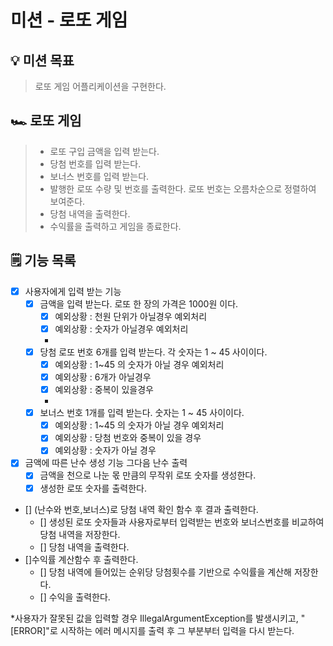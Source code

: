 # 미션 - 로또 게임

## 💡 미션 목표

> 로또 게임 어플리케이션을 구현한다.

## 🏎 로또 게임

> - 로또 구입 금액을 입력 받는다.
> - 당첨 번호를 입력 받는다.
> - 보너스 번호를 입력 받는다.
> - 발행한 로또 수량 및 번호를 출력한다. 로또 번호는 오름차순으로 정렬하여 보여준다.
> - 당첨 내역을 출력한다.
> - 수익률을 출력하고 게임을 종료한다.

## 🗒 기능 목록

- [x] 사용자에게 입력 받는 기능
    - [x] 금액을 입력 받는다. 로또 한 장의 가격은 1000원 이다.
        - [x] 예외상황 : 천원 단위가 아닐경우 예외처리
        - [x] 예외상황 : 숫자가 아닐경우 예외처리
        - 
    - [x] 당첨 로또 번호 6개를 입력 받는다. 각 숫자는 1 ~ 45 사이이다.
        - [x] 예외상황 : 1~45 의 숫자가 아닐 경우 예외처리
        - [x] 예외상황 : 6개가 아닐경우
        - [x] 예외상황 : 중복이 있을경우
        -
    - [x] 보너스 번호 1개를 입력 받는다. 숫자는 1 ~ 45 사이이다.
        - [x] 예외상황 : 1~45 의 숫자가 아닐 경우 예외처리
        - [x] 예외상황 : 당첨 번호와 중복이 있을 경우
        - [x] 예외상황 : 숫자가 아닐 경우

- [x] 금액에 따른 난수 생성 기능 그다음 난수 출력
    - [x] 금액을 천으로 나눈 몫 만큼의 무작위 로또 숫자를 생성한다.
    - [x] 생성한 로또 숫자를 출력한다.

- [] (난수와 번호,보너스)로 당첨 내역 확인 함수 후 결과 출력한다.
    - [] 생성된 로또 숫자들과 사용자로부터 입력받는 번호와 보너스번호를 비교하여 당첨 내역을 저장한다.
    - [] 당첨 내역을 출력한다.
- []수익률 계산함수 후 출력한다.
    - [] 당첨 내역에 들어있는 순위당 당첨횟수를 기반으로 수익률을 계산해 저장한다.
    - [] 수익을 출력한다.

*사용자가 잘못된 값을 입력할 경우 IllegalArgumentException를 발생시키고, "[ERROR]"로 시작하는 에러 메시지를 출력 후 그 부분부터 입력을 다시 받는다.